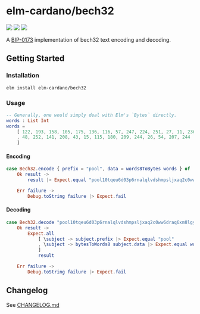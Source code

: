 # elm-cardano/bech32

[![](https://img.shields.io/elm-package/v/elm-cardano/bech32.svg?style=for-the-badge)](https://package.elm-lang.org/packages/elm-cardano/bech32/latest/)
[![](https://img.shields.io/github/actions/workflow/status/elm-cardano/bech32/continuous-integration.yml?style=for-the-badge)](https://github.com/elm-cardano/bech32/actions/workflows/continuous-integration.yaml)
[![](https://img.shields.io/github/license/elm-cardano/bech32.svg?style=for-the-badge)](https://github.com/elm-cardano/bech32/blob/main/LICENSE)

A [BIP-0173](https://github.com/bitcoin/bips/blob/master/bip-0173.mediawiki) implementation of bech32 text encoding and decoding.

## Getting Started

### Installation

```
elm install elm-cardano/bech32
```

### Usage

```elm
-- Generally, one would simply deal with Elm's `Bytes` directly.
words : List Int
words =
    [ 122, 193, 158, 105, 175, 136, 116, 57, 247, 224, 251, 27, 11, 236
    , 48, 252, 141, 208, 43, 15, 115, 180, 209, 244, 26, 54, 207, 244
    ]
```

#### Encoding

```elm
case Bech32.encode { prefix = "pool", data = words8ToBytes words } of
    Ok result ->
        result |> Expect.equal "pool10tqeu6d03p6rnalqlvdshmpsljxaq2c0ww6draq6xm8lgyl2a3p"

    Err failure ->
        Debug.toString failure |> Expect.fail
```

#### Decoding

```elm
case Bech32.decode "pool10tqeu6d03p6rnalqlvdshmpsljxaq2c0ww6draq6xm8lgyl2a3p" of
    Ok result ->
        Expect.all
            [ \subject -> subject.prefix |> Expect.equal "pool"
            , \subject -> bytesToWords8 subject.data |> Expect.equal words
            ]
            result

    Err failure ->
        Debug.toString failure |> Expect.fail
```

## Changelog

See [CHANGELOG.md](https://github.com/elm-cardano/bech32/tree/main/CHANGELOG.md)
